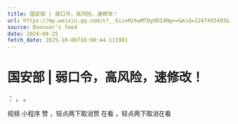 ```yaml
---
title: 国安部 | 弱口令，高风险，速修改！
url: https://mp.weixin.qq.com/s?__biz=MzkwMTQyODI4Ng==&mid=2247493493&idx=2&sn=da14458462625d2f1f88d543abbdfb1f
source: Doonsec's feed
date: 2024-08-25
fetch_date: 2025-10-06T18:00:44.111981
---
```


# 国安部 | 弱口令，高风险，速修改！

：
，
。

视频
小程序
赞
，轻点两下取消赞
在看
，轻点两下取消在看